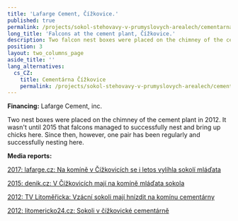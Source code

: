 ```yaml
---
title: 'Lafarge Cement, Čížkovice.'
published: true
permalink: /projects/sokol-stehovavy-v-prumyslovych-arealech/cementarna-cizkovice
long_title: 'Falcons at the cement plant, Čížkovice.'
description: Two falcon nest boxes were placed on the chimney of the cement plant in 2012.
position: 3
layout: two_columns_page
aside_title: ''
lang_alternatives:
  cs_CZ:
    title: Cementárna Čížkovice
    permalink: /projects/sokol-stehovavy-v-prumyslovych-arealech/cementarna-cizkovice
---
```

**Financing:** Lafarge Cement, inc.

Two nest boxes were placed on the chimney of the cement plant in 2012. It wasn't until 2015 that falcons managed to successfully nest and bring up chicks here. Since then, however, one pair has been regularly and successfully nesting here.

**Media reports:**

[2017: lafarge.cz: Na komíně v Čížkovicích se i letos vylíhla sokolí mláďata](https://www.lafarge.cz/na_komn_v_kovicch_se_i_letos_vylhla_sokol_mlata)

[2015: denik.cz: V Čížkovicích mají na komíně mláďata sokola](https://litomericky.denik.cz/zpravy_region/v-cizkovicich-maji-na-komine-mladata-sokola-20150625.html) 

[2012: TV Litoměřicka: Vzácní sokoli mají hnízdit na komínu cementárny ](https://www.youtube.com/watch?v=h1w1B6OSc3Y)

[2012: litomericko24.cz: Sokoli v čížkovické cementárně](http://litomericko24.cz/2012/11/08/sokoli-v-cizkovicke-cementarne/)
